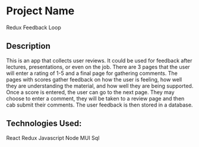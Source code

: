 # Project Name
Redux Feedback Loop

## Description
This is an app that collects user reviews. It could be used for feedback after lectures, presentations, or even on the job. There are 3 pages that the user will enter a rating of 1-5 and a final page for gathering comments. The pages with scores gather feedback on how the user is feeling, how well they are understanding the material, and how well they are being supported. Once a score is entered, the user can go to the next page. They may choose to enter a comment, they will be taken to a review page and then cab submit their comments. The user feedback is then stored in a database. 

## Technologies Used:
React
Redux
Javascript
Node
MUI
Sql

